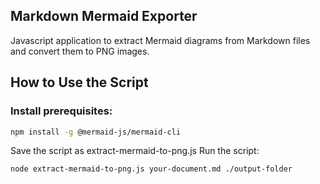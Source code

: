 ## Markdown Mermaid Exporter
Javascript application to extract Mermaid diagrams from Markdown files and convert them to PNG images.

## How to Use the Script

### Install prerequisites:
```bash
npm install -g @mermaid-js/mermaid-cli
```
Save the script as extract-mermaid-to-png.js
Run the script:
```bash
node extract-mermaid-to-png.js your-document.md ./output-folder
```
